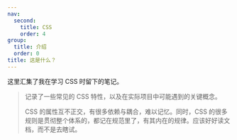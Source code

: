 ```yaml
---
nav:
  second:
    title: CSS
    order: 4
group:
  title: 介绍
  order: 0
title: 这是什么？
---
```


这里汇集了我在学习 CSS 时留下的笔记。

> 记录了一些常见的 CSS 特性，以及在实际项目中可能遇到的关键概念。
>
> CSS 的属性互不正交，有很多依赖与耦合，难以记忆。同时，CSS 的很多规则是贯彻整个体系的，都记在规范里了，有其内在的规律。应该好好读文档，而不是去瞎试。
